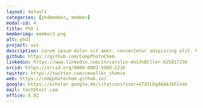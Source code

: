 ```yaml
---
layout: default
categories: [phdmember, member]
modal-id: 4
title: PhD 1
memberimg: member2.png
alt: phd1
project: xxx
description: Lorem ipsum dolor sit amet, consectetur adipiscing elit. Morbi nisl erat, viverra ut venenatis et, suscipit et nisl. Integer eget ante augue. Nunc quis placerat ipsum. Maecenas pellentesque sem vel ex eleifend, ac volutpat erat porta. Pellentesque habitant morbi tristique senectus et netus et malesuada fames ac turpis egestas. Duis et ultrices nulla, vitae vehicula magna. Pellentesque ultrices eget dui id pulvinar. Nulla velit nulla, vehicula tempus sodales non, hendrerit vel tellus. Donec porta vehicula faucibus. Nulla dignissim augue orci, quis condimentum tellus posuere sed. Etiam rutrum pulvinar est. Integer et tincidunt lectus. Vivamus eleifend erat et diam mollis, nec tincidunt enim tincidunt.
github: https://github.com/CompPhotoChem
linkedin: https://www.linkedin.com/in/carolin-m%C3%BCller-b2581723b
orcid: https://orcid.org/0000-0002-5968-2216
twitter: https://twitter.com/cmueller_chemie
web: https://compphotochem.github.io/
google: https://scholar.google.de/citations?user=GTdILbgAAAAJ&hl=de
mail: test@test.com
office: X.02 
---
```


